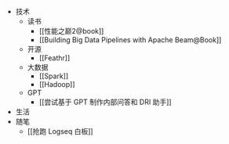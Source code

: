 - 技术
	- 读书
		- [[性能之巅2@book]]
		- [[Building Big Data Pipelines with Apache Beam@Book]]
	- 开源
		- [[Feathr]]
	- 大数据
		- [[Spark]]
		- [[Hadoop]]
	- GPT
		- [[尝试基于 GPT 制作内部问答和 DRI 助手]]
- 生活
- 随笔
	- [[抢跑 Logseq 白板]]